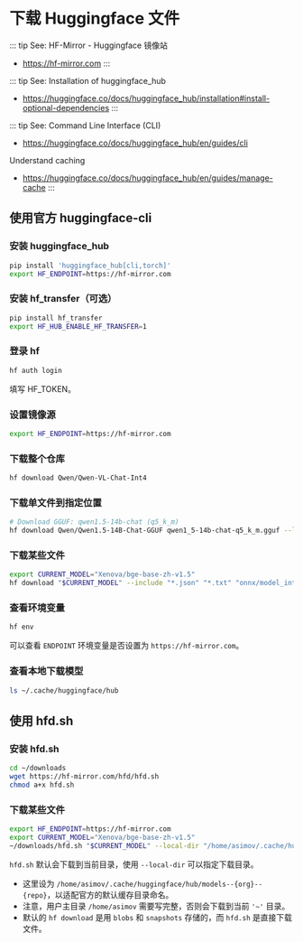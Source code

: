 # 下载 Huggingface 文件

::: tip See: HF-Mirror - Huggingface 镜像站
* https://hf-mirror.com
:::

::: tip See: Installation of huggingface_hub
* https://huggingface.co/docs/huggingface_hub/installation#install-optional-dependencies
:::

::: tip See: Command Line Interface (CLI)
* https://huggingface.co/docs/huggingface_hub/en/guides/cli

Understand caching
* https://huggingface.co/docs/huggingface_hub/en/guides/manage-cache
:::

## 使用官方 huggingface-cli

### 安装 huggingface_hub
```sh
pip install 'huggingface_hub[cli,torch]'
export HF_ENDPOINT=https://hf-mirror.com
```

### 安装 hf_transfer（可选）

```sh
pip install hf_transfer
export HF_HUB_ENABLE_HF_TRANSFER=1
```

### 登录 hf

```sh
hf auth login
```

填写 HF_TOKEN。

### 设置镜像源

```sh
export HF_ENDPOINT=https://hf-mirror.com
```

### 下载整个仓库

```sh
hf download Qwen/Qwen-VL-Chat-Int4
```

### 下载单文件到指定位置

```sh
# Download GGUF: qwen1.5-14b-chat (q5_k_m)
hf download Qwen/Qwen1.5-14B-Chat-GGUF qwen1_5-14b-chat-q5_k_m.gguf --local-dir ./models/ --local-dir-use-symlinks False
```

### 下载某些文件

```sh
export CURRENT_MODEL="Xenova/bge-base-zh-v1.5"
hf download "$CURRENT_MODEL" --include "*.json" "*.txt" "onnx/model_int8.onnx"
```

### 查看环境变量

```sh
hf env
```

可以查看 `ENDPOINT` 环境变量是否设置为 `https://hf-mirror.com`。

### 查看本地下载模型

```sh
ls ~/.cache/huggingface/hub
```

## 使用 hfd.sh

### 安装 hfd.sh

```sh
cd ~/downloads
wget https://hf-mirror.com/hfd/hfd.sh
chmod a+x hfd.sh
```

### 下载某些文件

```sh
export HF_ENDPOINT=https://hf-mirror.com
export CURRENT_MODEL="Xenova/bge-base-zh-v1.5"
~/downloads/hfd.sh "$CURRENT_MODEL" --local-dir "/home/asimov/.cache/huggingface/hub/models--Xenova--bge-base-zh-v1.5" --include "*.json" "*.txt" "onnx/model_int8.onnx"
```

`hfd.sh` 默认会下载到当前目录，使用 `--local-dir` 可以指定下载目录。

- 这里设为 `/home/asimov/.cache/huggingface/hub/models--{org}--{repo}`，以适配官方的默认缓存目录命名。
- 注意，用户主目录 `/home/asimov` 需要写完整，否则会下载到当前 `'~'` 目录。
- 默认的 `hf download` 是用 `blobs` 和 `snapshots` 存储的，而 `hfd.sh` 是直接下载文件。
